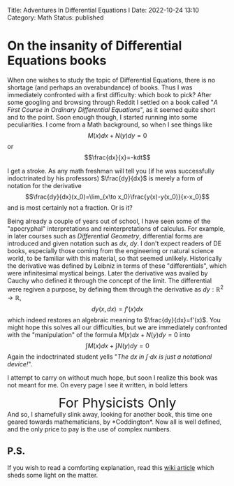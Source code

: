 Title: Adventures In Differential Equations I
Date: 2022-10-24 13:10
Category: Math
Status: published

# On the insanity of Differential Equations books
When one wishes to study the topic of Differential Equations, there is no shortage (and perhaps an overabundance) of books. Thus I was immediately confronted with a first difficulty: which book to pick? <!-- add something about difference from calculus? -->
After some googling and browsing through Reddit I settled on a book called "*A First Course in Ordinary Differential Equations*", as it seemed quite short and to the point. Soon enough though, I started running into some peculiarities.
I come from a Math background, so when I see things like
$$M(x)dx+N(y)dy=0$$
or
$$\frac{dx}{x}=-kdt$$ <!--long one-->

I get a stroke. As any math freshman will tell you (if he was successfully indoctrinated by his professors) $\frac{dy}{dx}$ is merely a form of notation for the derivative
$$\frac{dy}{dx}(x_0)=\lim_{x\to x_0}\frac{y(x)-y(x_0)}{x-x_0}$$
and is most certainly not a fraction. Or is it?

<!-- Something about history of differentials -->
Being already a couple of years out of school, I have seen some of the "apocryphal" interpretations and reinterpretations of calculus. For example, in later courses such as *Differential Geometry*, differential forms are introduced and given notation such as $dx$, $dy$. I don't expect readers of DE books, especially those coming from the engineering or natural science world, to be familiar with this material, so that seemed unlikely. Historically the derivative was defined by Leibniz in terms of these "differentials", which were infinitesimal mystical beings. Later the derivative was availed by Cauchy who defined it through the concept of the limit. The differential were regiven a purpose, by defining them through the derivative as $dy:\mathbb R^2\to \mathbb R$,
$$dy(x,dx)=f'(x)dx$$
which indeed restores an algebraic meaning to $\frac{dy}{dx}=f'(x)$. You might hope this solves all our difficulties, but we are immediately confronted with the "manipulation" of the formula $M(x)dx+N(y)dy=0$ into 
 $$\int M(x)dx+\int N(y)dy=0$$
Again the indoctrinated student yells "*The $dx$ in $\int\cdot dx$ is just a notational device!*".

I attempt to carry on without much hope, but soon I realize this book was not meant for me. On every page I see it written, in bold letters
<div align="center" style="font-size:30px;bold;">
For Physicists Only
</div>
And so, I shamefully slink away, looking for another book, this time one geared towards mathematicians, by *Coddington*. Now all is well defined, and the only price to pay is the use of complex numbers.

## P.S.
If you wish to read a comforting explanation, read this [wiki article](https://en.wikipedia.org/wiki/Separation_of_variables#Ordinary_differential_equations_(ODE)) which sheds some light on the matter.
